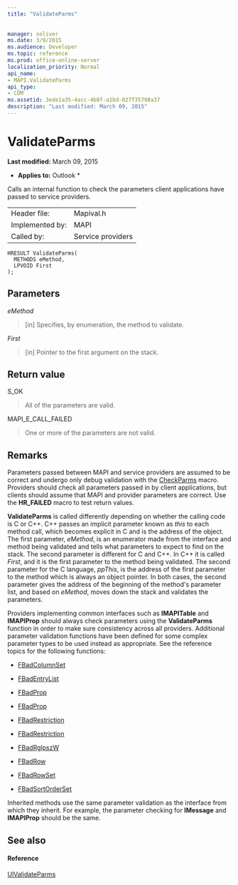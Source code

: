 ```yaml
---
title: "ValidateParms"
 
 
manager: soliver
ms.date: 3/9/2015
ms.audience: Developer
ms.topic: reference
ms.prod: office-online-server
localization_priority: Normal
api_name:
- MAPI.ValidateParms
api_type:
- COM
ms.assetid: 3ede1a35-4acc-4b8f-a1bd-027f35798a37
description: "Last modified: March 09, 2015"
---
```


# ValidateParms

 **Last modified:** March 09, 2015 
  
 * **Applies to:** Outlook * 
  
Calls an internal function to check the parameters client applications have passed to service providers. 
  
|||
|:-----|:-----|
|Header file:  <br/> |Mapival.h  <br/> |
|Implemented by:  <br/> |MAPI  <br/> |
|Called by:  <br/> |Service providers  <br/> |
   
```
HRESULT ValidateParms(
  METHODS eMethod,
  LPVOID First
);
```

## Parameters

 _eMethod_
  
> [in] Specifies, by enumeration, the method to validate. 
    
 _First_
  
> [in] Pointer to the first argument on the stack.
    
## Return value

S_OK 
  
> All of the parameters are valid. 
    
MAPI_E_CALL_FAILED 
  
> One or more of the parameters are not valid.
    
## Remarks

Parameters passed between MAPI and service providers are assumed to be correct and undergo only debug validation with the [CheckParms](checkparms.md) macro. Providers should check all parameters passed in by client applications, but clients should assume that MAPI and provider parameters are correct. Use the **HR_FAILED** macro to test return values. 
  
 **ValidateParms** is called differently depending on whether the calling code is C or C++. C++ passes an implicit parameter known as  _this_ to each method call, which becomes explicit in C and is the address of the object. The first parameter,  _eMethod_, is an enumerator made from the interface and method being validated and tells what parameters to expect to find on the stack. The second parameter is different for C and C++. In C++ it is called  _First_, and it is the first parameter to the method being validated. The second parameter for the C language,  _ppThis_, is the address of the first parameter to the method which is always an object pointer. In both cases, the second parameter gives the address of the beginning of the method's parameter list, and based on  _eMethod_, moves down the stack and validates the parameters. 
  
Providers implementing common interfaces such as **IMAPITable** and **IMAPIProp** should always check parameters using the **ValidateParms** function in order to make sure consistency across all providers. Additional parameter validation functions have been defined for some complex parameter types to be used instead as appropriate. See the reference topics for the following functions: 
  
- [FBadColumnSet](fbadcolumnset.md)
    
- [FBadEntryList](fbadentrylist.md)
    
- [FBadProp](fbadprop.md)
    
- [FBadProp](fbadprop.md)
    
- [FBadRestriction](fbadrestriction.md)
    
- [FBadRestriction](fbadrestriction.md)
    
- [FBadRglpszW](fbadrglpszw.md)
    
- [FBadRow](fbadrow.md)
    
- [FBadRowSet](fbadrowset.md)
    
- [FBadSortOrderSet](fbadsortorderset.md)
    
Inherited methods use the same parameter validation as the interface from which they inherit. For example, the parameter checking for **IMessage** and **IMAPIProp** should be the same. 
  
## See also

#### Reference

[UlValidateParms](ulvalidateparms.md)

